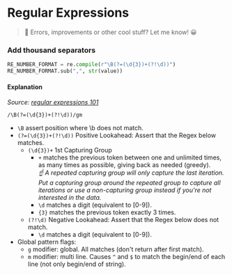 # Regular Expressions

> 👋 Errors, improvements or other cool stuff? Let me know! 😀


### Add thousand separators

```python
RE_NUMBER_FORMAT = re.compile(r"\B(?=(\d{3})+(?!\d))")
RE_NUMBER_FORMAT.sub(",", str(value))
```

#### Explanation

_Source: [regular expressions 101](https://regex101.com/r/EiQ2pl/1)_

`/\B(?=(\d{3})+(?!\d))/gm`

- `\B` assert position where \b does not match.
- `(?=(\d{3})+(?!\d))` Positive Lookahead: Assert that the Regex below matches.
    - `(\d{3})+` 1st Capturing Group
        - `+` matches the previous token between one and unlimited times, as many times as possible, giving back as needed (greedy).  
          _☝️ A repeated capturing group will only capture the last iteration. Put a capturing group around the repeated group to capture all iterations or use a non-capturing group instead if you're not interested in the data._
        - `\d` matches a digit (equivalent to [0-9]).
        - `{3}` matches the previous token exactly 3 times.
    - `(?!\d)` Negative Lookahead: Assert that the Regex below does not match.
        - `\d` matches a digit (equivalent to [0-9]).
- Global pattern flags:
    - `g` modifier: global. All matches (don't return after first match).
    - `m` modifier: multi line. Causes `^` and `$` to match the begin/end of each line (not only begin/end of string).
